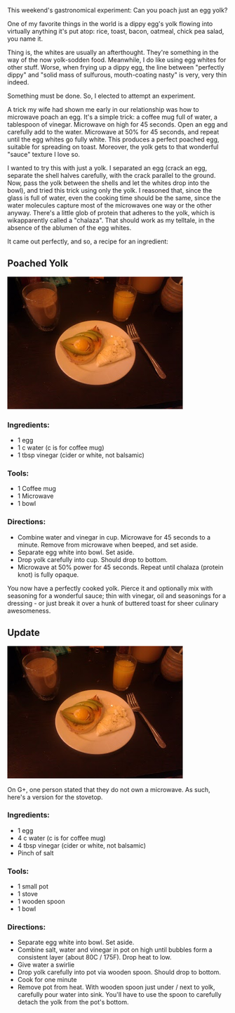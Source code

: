 This weekend's gastronomical experiment: Can you poach just an egg yolk?

One of my favorite things in the world is a dippy egg's yolk flowing into virtually anything it's put atop: rice, toast, bacon, oatmeal, chick pea salad, you name it.

Thing is, the whites are usually an afterthought.  They're something in the way of the now yolk-sodden food.  Meanwhile, I do like using egg whites for other stuff.  Worse, when frying up a dippy egg, the line between "perfectly dippy" and "solid mass of sulfurous, mouth-coating nasty" is very, very thin indeed.

Something must be done.  So, I elected to attempt an experiment.

A trick my wife had shown me early in our relationship was how to microwave poach an egg.  It's a simple trick: a coffee mug full of water, a tablespoon of vinegar.  Microwave on high for 45 seconds.  Open an egg and carefully add to the water.  Microwave at 50% for 45 seconds, and repeat until the egg whites go fully white.  This produces a perfect poached egg, suitable for spreading on toast.  Moreover, the yolk gets to that wonderful "sauce" texture I love so.

I wanted to try this with just a yolk.  I separated an egg (crack an egg, separate the shell halves carefully, with the crack parallel to the ground.  Now, pass the yolk between the shells and let the whites drop into the bowl), and tried this trick using only the yolk.  I reasoned that, since the glass is full of water, even the cooking time should be the same, since the water molecules capture most of the microwaves one way or the other anyway.  There's a little glob of protein that adheres to the yolk, which is wikapparently called a "chalaza". That should work as my telltale, in the absence of the ablumen of the egg whites.

It came out perfectly, and so, a recipe for an ingredient:

Poached Yolk
------------
![A breakfast of sourdough toast, spinach, and a deconstructed egg][Breakfast1]

### Ingredients: 

* 1 egg
* 1 c water (c is for coffee mug)
* 1 tbsp vinegar (cider or white, not balsamic)

### Tools:

* 1 Coffee mug
* 1 Microwave
* 1 bowl

### Directions:

* Combine water and vinegar in cup. Microwave for 45 seconds to a minute.  Remove from microwave when beeped, and set aside.
* Separate egg white into bowl.  Set aside.
* Drop yolk carefully into cup. Should drop to bottom.
* Microwave at 50% power for 45 seconds.  Repeat until chalaza (protein knot) is fully opaque.

You now have a perfectly cooked yolk.  Pierce it and optionally mix with seasoning for a wonderful sauce; thin with vinegar, oil and seasonings for a dressing - or just break it over a hunk of buttered toast for sheer culinary awesomeness.

Update
------
![A breakfast of sourdough toast, avocado, and a deconstructed egg][Breakfast2]

On G+, one person stated that they do not own a microwave.  As such, here's a version for the stovetop.

### Ingredients: 

* 1 egg
* 4 c water (c is for coffee mug)
* 4 tbsp vinegar (cider or white, not balsamic)
* Pinch of salt

### Tools:

* 1 small pot
* 1 stove
* 1 wooden spoon
* 1 bowl

### Directions:

* Separate egg white into bowl.  Set aside.
* Combine salt, water and vinegar in pot on high until bubbles form a consistent layer (about 80C / 175F).  Drop heat to low.
* Give water a swirlie
* Drop yolk carefully into pot via wooden spoon. Should drop to bottom.
* Cook for one minute
* Remove pot from heat.  With wooden spoon just under / next to yolk, carefully pour water into sink.  You'll have to use the spoon to carefully detach the yolk from the pot's bottom.

[Breakfast1]: assets/Breakfast2.jpg
[Breakfast2]: assets/Breakfast2.jpg
